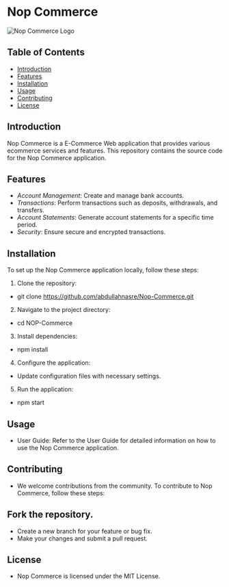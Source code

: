 # Nop Commerce

![Nop Commerce Logo](https://camo.githubusercontent.com/31b15bff3db10ae54b93e3e7aca0c341ad356fe1e234164964fc56a27a1aedcb/68747470733a2f2f7062732e7477696d672e636f6d2f70726f66696c655f696d616765732f313139373433393732303935373132303531372f62424d41527774385f343030783430302e706e67)

## Table of Contents

- [Introduction](#introduction)
- [Features](#features)
- [Installation](#installation)
- [Usage](#usage)
- [Contributing](#contributing)
- [License](#license)

## Introduction

Nop Commerce is a E-Commerce Web application that provides various ecommerce services and features. This repository contains the source code for the Nop Commerce application.

## Features

- *Account Management*: Create and manage bank accounts.
- *Transactions*: Perform transactions such as deposits, withdrawals, and transfers.
- *Account Statements*: Generate account statements for a specific time period.
- *Security*: Ensure secure and encrypted transactions.

## Installation

To set up the Nop Commerce application locally, follow these steps:

1. Clone the repository:
*   git clone https://github.com/abdullahnasre/Nop-Commerce.git
2. Navigate to the project directory:
*   cd NOP-Commerce
3. Install dependencies:
*   npm install
4. Configure the application:

* Update configuration files with necessary settings.
5. Run the application:
*   npm start

## Usage
* User Guide: Refer to the User Guide for detailed information on how to use the Nop Commerce application.

## Contributing
* We welcome contributions from the community. To contribute to Nop Commerce, follow these steps:

## Fork the repository.
* Create a new branch for your feature or bug fix.
* Make your changes and submit a pull request.

## License
* Nop Commerce is licensed under the MIT License.
